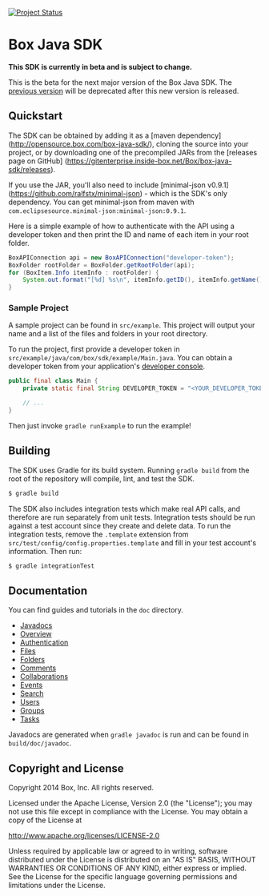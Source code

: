 [![Project Status](http://opensource.box.com/badges/active.svg)](http://opensource.box.com/badges)

Box Java SDK
============

**This SDK is currently in beta and is subject to change.**

This is the beta for the next major version of the Box Java SDK. The [previous
version](https://github.com/box/box-java-sdk-v2) will be deprecated after this
new version is released.

Quickstart
----------

The SDK can be obtained by adding it as a [maven dependency]
(http://opensource.box.com/box-java-sdk/), cloning the source into your project,
or by downloading one of the precompiled JARs from the [releases page on GitHub]
(https://gitenterprise.inside-box.net/Box/box-java-sdk/releases).

If you use the JAR, you'll also need to include [minimal-json v0.9.1]
(https://github.com/ralfstx/minimal-json) - which is the SDK's only dependency.
You can get minimal-json from maven with `com.eclipsesource.minimal-json:minimal-json:0.9.1`.

Here is a simple example of how to authenticate with the API using a developer
token and then print the ID and name of each item in your root folder.

```java
BoxAPIConnection api = new BoxAPIConnection("developer-token");
BoxFolder rootFolder = BoxFolder.getRootFolder(api);
for (BoxItem.Info itemInfo : rootFolder) {
    System.out.format("[%d] %s\n", itemInfo.getID(), itemInfo.getName());
}
```

### Sample Project

A sample project can be found in `src/example`. This project will output your
name and a list of the files and folders in your root directory.

To run the project, first provide a developer token in
`src/example/java/com/box/sdk/example/Main.java`. You can obtain a developer
token from your application's [developer
console](https://cloud.app.box.com/developers/services).

```java
public final class Main {
    private static final String DEVELOPER_TOKEN = "<YOUR_DEVELOPER_TOKEN>";

    // ...
}
```

Then just invoke `gradle runExample` to run the example!

Building
--------

The SDK uses Gradle for its build system. Running `gradle build` from the root
of the repository will compile, lint, and test the SDK.

```bash
$ gradle build
```

The SDK also includes integration tests which make real API calls, and therefore
are run separately from unit tests. Integration tests should be run against a
test account since they create and delete data. To run the integration tests,
remove the `.template` extension from
`src/test/config/config.properties.template` and fill in your test account's
information. Then run:

```bash
$ gradle integrationTest
```

Documentation
-------------

You can find guides and tutorials in the `doc` directory.

* [Javadocs](http://box.github.io/box-java-sdk/javadoc/com/box/sdk/package-summary.html)
* [Overview](doc/overview.md)
* [Authentication](doc/authentication.md)
* [Files](doc/files.md)
* [Folders](doc/folders.md)
* [Comments](doc/comments.md)
* [Collaborations](doc/collaborations.md)
* [Events](doc/events.md)
* [Search](doc/search.md)
* [Users](doc/users.md)
* [Groups](doc/groups.md)
* [Tasks](doc/tasks.md)

Javadocs are generated when `gradle javadoc` is run and can be found in
`build/doc/javadoc`.

Copyright and License
---------------------

Copyright 2014 Box, Inc. All rights reserved.

Licensed under the Apache License, Version 2.0 (the "License");
you may not use this file except in compliance with the License.
You may obtain a copy of the License at

   http://www.apache.org/licenses/LICENSE-2.0

Unless required by applicable law or agreed to in writing, software
distributed under the License is distributed on an "AS IS" BASIS,
WITHOUT WARRANTIES OR CONDITIONS OF ANY KIND, either express or implied.
See the License for the specific language governing permissions and
limitations under the License.
